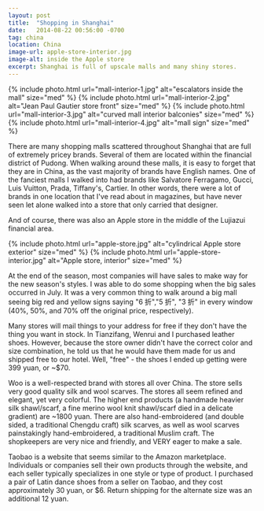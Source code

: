 ```yaml
---
layout: post
title:  "Shopping in Shanghai"
date:   2014-08-22 00:56:00 -0700
tag: china
location: China
image-url: apple-store-interior.jpg
image-alt: inside the Apple store
excerpt: Shanghai is full of upscale malls and many shiny stores.
---
```

<div class='img-gallery'>
{% include photo.html url="mall-interior-1.jpg" alt="escalators inside the mall" size="med" %}
{% include photo.html url="mall-interior-2.jpg" alt="Jean Paul Gautier store front" size="med" %}
{% include photo.html url="mall-interior-3.jpg" alt="curved mall interior balconies" size="med" %}
{% include photo.html url="mall-interior-4.jpg" alt="mall sign" size="med" %}
</div>

There are many shopping malls scattered throughout Shanghai that are full of extremely pricey brands. Several of them are located within the financial district of Pudong. When walking around these malls, it is easy to forget that they are in China, as the vast majority of brands have English names. One of the fanciest malls I walked into had brands like Salvatore Ferragamo, Gucci, Luis Vuitton, Prada, Tiffany's, Cartier. In other words, there were a lot of brands in one location that I've read about in magazines, but have never seen let alone walked into a store that only carried that designer.

And of course, there was also an Apple store in the middle of the Lujiazui financial area.

<div class='img-gallery'>
{% include photo.html url="apple-store.jpg" alt="cylindrical Apple store exterior" size="med" %}
{% include photo.html url="apple-store-interior.jpg" alt="Apple store, interior" size="med" %}
</div>

At the end of the season, most companies will have sales to make way for the new season's styles. I was able to do some shopping when the big sales occurred in July. It was a very common thing to walk around a big mall seeing big red and yellow signs saying  "6 折","5 折", "3 折" in every window (40%, 50%, and 70% off the original price, respectively).

Many stores will mail things to your address for free if they don't have the thing you want in stock.  In Tianzifang, Wenrui and I purchased leather shoes. However, because the store owner didn't have the correct color and size combination, he told us that he would have them made for us and shipped free to our hotel. Well, "free" - the shoes I ended up getting were 399 yuan, or ~$70.

Woo is a well-respected brand with stores all over China. The store sells very good quality silk and wool scarves. The stores all seem refined and elegant, yet very colorful. The higher end products (a handmade heavier silk shawl/scarf, a fine merino wool knit shawl/scarf died in a delicate gradient) are ~1800 yuan. There are also hand-embroidered (and double sided, a traditional Chengdu craft) silk scarves, as well as wool scarves painstakingly hand-embroidered, a traditional Muslim craft. The shopkeepers are very nice and friendly, and VERY eager to make a sale.

Taobao is a website that seems similar to the Amazon marketplace. Individuals or companies sell their own products through the website, and each seller typically specializes in one style or type of product. I purchased a pair of Latin dance shoes from a seller on Taobao, and they cost approximately 30 yuan, or $6. Return shipping for the alternate size was an additional 12 yuan.
